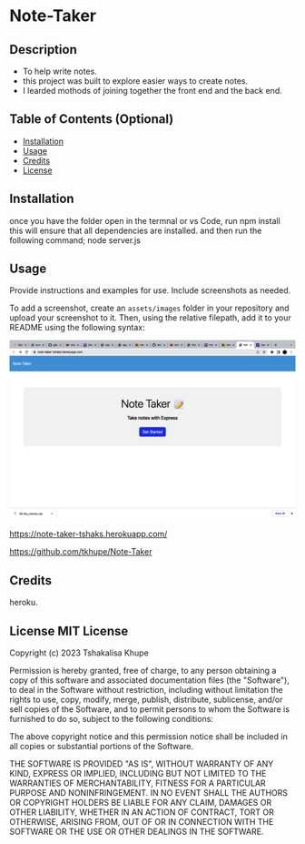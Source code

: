 # Note-Taker

## Description

- To help write notes. 
- this project was built to explore easier ways to create notes.
- I learded mothods of joining together the front end and the back end.

## Table of Contents (Optional)

- [Installation](#installation)
- [Usage](#usage)
- [Credits](#credits)
- [License](#license)

## Installation

once you have the folder open in the termnal or vs Code, run npm install
this will ensure that all dependencies are installed.
and then run the following command; node server.js

## Usage

Provide instructions and examples for use. Include screenshots as needed.

To add a screenshot, create an `assets/images` folder in your repository and upload your screenshot to it. Then, using the relative filepath, add it to your README using the following syntax:

    
![alt text](public/assets/images/screenshot.png)
    
https://note-taker-tshaks.herokuapp.com/

https://github.com/tkhupe/Note-Taker

## Credits

heroku.

## License MIT License

Copyright (c) 2023 Tshakalisa Khupe

Permission is hereby granted, free of charge, to any person obtaining a copy
of this software and associated documentation files (the "Software"), to deal
in the Software without restriction, including without limitation the rights
to use, copy, modify, merge, publish, distribute, sublicense, and/or sell
copies of the Software, and to permit persons to whom the Software is
furnished to do so, subject to the following conditions:

The above copyright notice and this permission notice shall be included in all
copies or substantial portions of the Software.

THE SOFTWARE IS PROVIDED "AS IS", WITHOUT WARRANTY OF ANY KIND, EXPRESS OR
IMPLIED, INCLUDING BUT NOT LIMITED TO THE WARRANTIES OF MERCHANTABILITY,
FITNESS FOR A PARTICULAR PURPOSE AND NONINFRINGEMENT. IN NO EVENT SHALL THE
AUTHORS OR COPYRIGHT HOLDERS BE LIABLE FOR ANY CLAIM, DAMAGES OR OTHER
LIABILITY, WHETHER IN AN ACTION OF CONTRACT, TORT OR OTHERWISE, ARISING FROM,
OUT OF OR IN CONNECTION WITH THE SOFTWARE OR THE USE OR OTHER DEALINGS IN THE
SOFTWARE.

